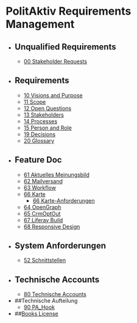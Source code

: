 # PolitAktiv Requirements Management
* ## Unqualified Requirements
  * [00 Stakeholder Requests](UnqualifiedRequirements.md)
* ## Requirements
  * [10 Visions and Purpose](VisionAndPurpose.md)
  * [11 Scope](ScoPe.md)
  * [12 Open Questions](OpenQuestions.md)
  * [13 Stakeholders](StakeHolders.md)
  * [14 Processes](processes/SUMMARY.md)
  * [15 Person and Role](PersonAndRole.md)
  * [19 Decisions](DeCisions.md)
  * [20 Glossary](GlosSar.md)
* ## Feature Doc
  * [61 Aktuelles Meinungsbild](Feature001AktuellesMeinungsbild.md)
  * [62 Mailversand](Feature002Mailversand.md)
  * [63 Workflow](Feature003Workflow.md)
  * [66 Karte](Feature006Karte.md)
    *  [66 Karte-Anforderungen](Feature006MapRequirement.md)
  * [64 OpenGraph](Feature004OpenGraph.md)
  * [65 CrmOptOut](Feature005CrmOptOut.md)
  * [67 Liferay Build](Feature007LiferayBuild.md)
  * [68 Responsive Design](Feature008ResponsiveDesign.md)
* ## System Anforderungen
  * [52 Schnittstellen](InterFaces.md)
* ## Technische Accounts
  * [80 Technische Accounts](TechnischeAccounts.md)
* ##Technische Aufteilung
  * [90 PA_Hook](Architecture090PaHook.md)
* ##[Books License](LICENSE.md)